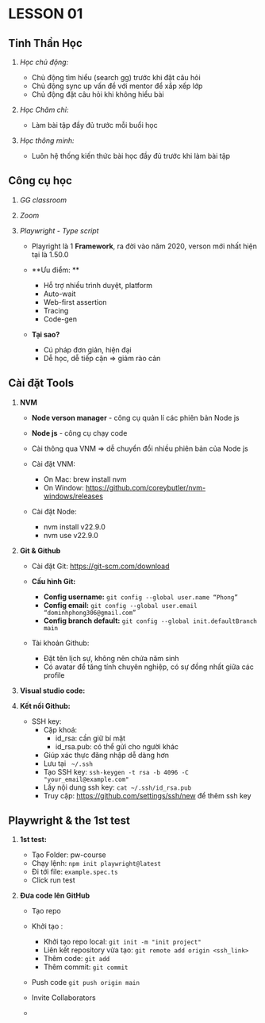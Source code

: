 
# LESSON 01
## Tinh Thần Học
1. *Học chủ động:*
    - Chủ động tìm hiểu (search gg) trước khi đặt câu hỏi
    - Chủ động sync up vấn đề với mentor để xắp xếp lớp
    - Chủ động đặt câu hỏi khi không hiểu bài 

2. *Học Chăm chỉ:*
    - Làm bài tập đầy đủ trước mỗi buổi học 

3. *Học thông minh:*
    - Luôn hệ thống kiến thức bài học đầy đủ trước khi làm bài tập 

## Công cụ học 
1. *GG classroom*

2. *Zoom*

3. *Playwright - Type script*

    - Playright là 1 **Framework**, ra đời vào năm 2020, verson mới nhất hiện tại là 1.50.0
    
    - **Ưu điểm: **
        - Hỗ trợ nhiều trình duyệt, platform
        - Auto-wait
        - Web-first assertion
        - Tracing
        - Code-gen
    
    - **Tại sao?**
        - Cú pháp đơn giản, hiện đại
        - Dễ học, dễ tiếp cận => giảm rào cản
        

## Cài đặt Tools

1. **NVM**
    - **Node verson manager** - công cụ quản lí các phiên bản Node js
    - **Node js** - công cụ chạy code
    - Cài thông qua VNM => dễ chuyển đổi nhiều phiên bản của Node js
    
    - Cài đặt VNM:
        - On Mac: brew install nvm 
        - On Window: https://github.com/coreybutler/nvm-windows/releases
        
    - Cài đặt Node: 
        - nvm install v22.9.0
        - nvm use v22.9.0
    
2. **Git & Github**
    - Cài đặt Git: https://git-scm.com/download
    
    - **Cấu hình Git:**
        - **Config username:**
           ```git config --global user.name “Phong”```
        - **Config email:**
            ```git config --global user.email “dominhphong306@gmail.com”```
        - **Config branch default:**
            ```git config --global init.defaultBranch main```

    - Tài khoản Github:
        - Đặt tên lịch sự, không nên chứa năm sinh
        - Có avatar để tăng tính chuyên nghiệp, có sự đồng nhất giữa các profile
        
3. **Visual studio code:**

4. **Kết nối Github:**
    - SSH key:
        - Cặp khoá:
            - id_rsa: cần giữ bí mật
            - id_rsa.pub: có thể gửi cho người khác
        - Giúp xác thực đăng nhập dễ dàng hơn
        - Lưu tại ``` ~/.ssh```
        - Tạo SSH key:
            ```ssh-keygen -t rsa -b 4096 -C "your_email@example.com"```
        - Lấy nội dung ssh key: 
            ```cat ~/.ssh/id_rsa.pub```
        - Truy cập: https://github.com/settings/ssh/new để thêm ssh key

## Playwright & the 1st test

1. **1st test:**
    - Tạo Folder: pw-course 
    - Chạy lệnh: ```npm init playwright@latest```
    - Đi tới file: ```example.spec.ts ```
    - Click run test

2. **Đưa code lên GitHub**
    - Tạo repo
    - Khởi tạo :
        - Khởi tạo repo local: ```git init -m "init project"```
        - Liên kết repository vừa tạo: ```git remote add origin <ssh_link>```
        - Thêm code: ```git add```
        - Thêm commit: ```git commit```
    - Push code
        ```git push origin main```
    - Invite Collaborators



    - 